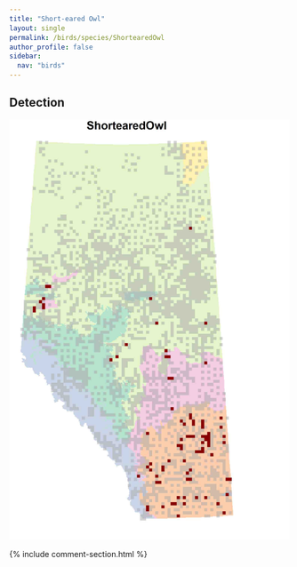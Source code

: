 ```yaml
---
title: "Short-eared Owl"
layout: single
permalink: /birds/species/ShortearedOwl
author_profile: false
sidebar:
  nav: "birds"
---
```


<h2>Detection</h2>

![](/assets/images/birds/ShortearedOwl/det.jpg)

{% include comment-section.html %}
